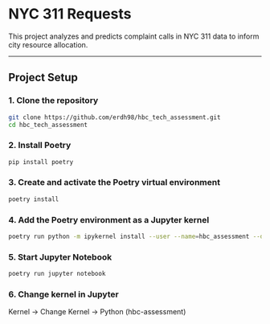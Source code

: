 # NYC 311 Requests

This project analyzes and predicts complaint calls in NYC 311 data to inform city resource allocation.

---

## Project Setup

### 1. Clone the repository
```bash
git clone https://github.com/erdh98/hbc_tech_assessment.git
cd hbc_tech_assessment
```
### 2. Install Poetry
```bash
pip install poetry
```

### 3. Create and activate the Poetry virtual environment
```bash
poetry install
```

### 4. Add the Poetry environment as a Jupyter kernel
```bash
poetry run python -m ipykernel install --user --name=hbc_assessment --display-name "Python (hbc_assessment)"
```

### 5. Start Jupyter Notebook
```bash
poetry run jupyter notebook
```

### 6. Change kernel in Jupyter 
Kernel → Change Kernel → Python (hbc-assessment)

